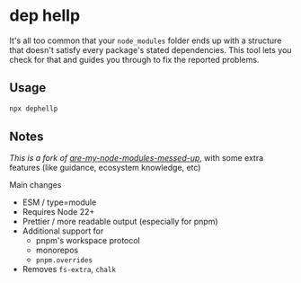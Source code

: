 # dep hellp 



It's all too common that your `node_modules` folder ends up with a structure that doesn't satisfy every package's stated dependencies. This tool lets you check for that and guides you through to fix the reported problems.

## Usage

```bash 
npx dephellp
```

## Notes


_This is a fork of [are-my-node-modules-messed-up](https://github.com/ef4/are-my-node-modules-messed-up/)_, with some extra features (like guidance, ecosystem knowledge, etc)

Main changes
- ESM / type=module
- Requires Node 22+ 
- Prettier / more readable output (especially for pnpm)
- Additional support for 
  - pnpm's workspace protocol
  - monorepos
  - `pnpm.overrides`
- Removes `fs-extra`, `chalk`


